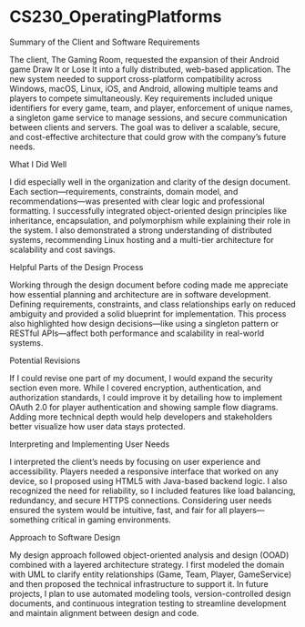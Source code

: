 # CS230_OperatingPlatforms
Summary of the Client and Software Requirements

The client, The Gaming Room, requested the expansion of their Android game Draw It or Lose It into a fully distributed, web-based application. The new system needed to support cross-platform compatibility across Windows, macOS, Linux, iOS, and Android, allowing multiple teams and players to compete simultaneously. Key requirements included unique identifiers for every game, team, and player, enforcement of unique names, a singleton game service to manage sessions, and secure communication between clients and servers. The goal was to deliver a scalable, secure, and cost-effective architecture that could grow with the company’s future needs.

What I Did Well

I did especially well in the organization and clarity of the design document. Each section—requirements, constraints, domain model, and recommendations—was presented with clear logic and professional formatting. I successfully integrated object-oriented design principles like inheritance, encapsulation, and polymorphism while explaining their role in the system. I also demonstrated a strong understanding of distributed systems, recommending Linux hosting and a multi-tier architecture for scalability and cost savings.

Helpful Parts of the Design Process

Working through the design document before coding made me appreciate how essential planning and architecture are in software development. Defining requirements, constraints, and class relationships early on reduced ambiguity and provided a solid blueprint for implementation. This process also highlighted how design decisions—like using a singleton pattern or RESTful APIs—affect both performance and scalability in real-world systems.

Potential Revisions

If I could revise one part of my document, I would expand the security section even more. While I covered encryption, authentication, and authorization standards, I could improve it by detailing how to implement OAuth 2.0 for player authentication and showing sample flow diagrams. Adding more technical depth would help developers and stakeholders better visualize how user data stays protected.

Interpreting and Implementing User Needs

I interpreted the client’s needs by focusing on user experience and accessibility. Players needed a responsive interface that worked on any device, so I proposed using HTML5 with Java-based backend logic. I also recognized the need for reliability, so I included features like load balancing, redundancy, and secure HTTPS connections. Considering user needs ensured the system would be intuitive, fast, and fair for all players—something critical in gaming environments.

Approach to Software Design

My design approach followed object-oriented analysis and design (OOAD) combined with a layered architecture strategy. I first modeled the domain with UML to clarify entity relationships (Game, Team, Player, GameService) and then proposed the technical infrastructure to support it. In future projects, I plan to use automated modeling tools, version-controlled design documents, and continuous integration testing to streamline development and maintain alignment between design and code.
